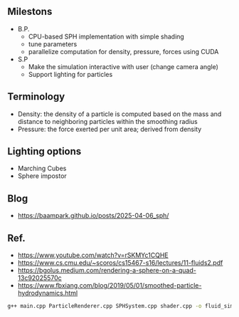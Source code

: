 ## Milestons
- B.P.
    - CPU-based SPH implementation with simple shading
    - tune parameters
    - parallelize computation for density, pressure, forces using CUDA
- S.P
    - Make the simulation interactive with user (change camera angle)
    - Support lighting for particles

## Terminology
- Density: the density of a particle is computed based on the mass and distance to neighboring particles within the smoothing radius
- Pressure: the force exerted per unit area; derived from density 

## Lighting options
- Marching Cubes
- Sphere impostor

## Blog
- https://baampark.github.io/posts/2025-04-06_sph/


## Ref.
- https://www.youtube.com/watch?v=rSKMYc1CQHE
- https://www.cs.cmu.edu/~scoros/cs15467-s16/lectures/11-fluids2.pdf
- https://bgolus.medium.com/rendering-a-sphere-on-a-quad-13c92025570c
- https://www.fbxiang.com/blog/2019/05/01/smoothed-particle-hydrodynamics.html

```bash
g++ main.cpp ParticleRenderer.cpp SPHSystem.cpp shader.cpp -o fluid_sim -lGL -lGLEW -lglfw
```